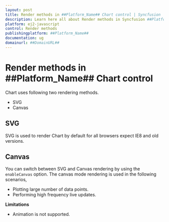 ```yaml
---
layout: post
title: Render methods in ##Platform_Name## Chart control | Syncfusion
description: Learn here all about Render methods in Syncfusion ##Platform_Name## Chart control of Syncfusion Essential JS 2 and more.
platform: ej2-javascript
control: Render methods 
publishingplatform: ##Platform_Name##
documentation: ug
domainurl: ##DomainURL##
---
```


<!-- markdownlint-disable MD036 -->

# Render methods in ##Platform_Name## Chart control

Chart uses following two rendering methods.

* SVG
* Canvas

## SVG

SVG is used to render Chart by default for all browsers expect IE8 and old versions.

## Canvas

You can switch between SVG and Canvas rendering by using the `enableCanvas` option. The canvas mode rendering is used in the following scenarios,

* Plotting large number of data points.
* Performing high frequency live updates.

**Limitations**

* Animation is not supported.